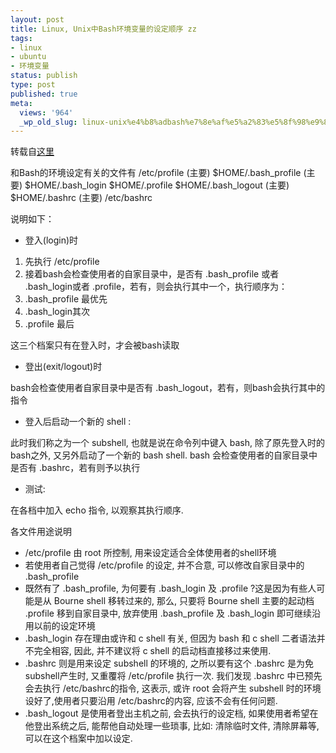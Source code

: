 ```yaml
---
layout: post
title: Linux, Unix中Bash环境变量的设定顺序 zz
tags:
- linux
- ubuntu
- 环境变量
status: publish
type: post
published: true
meta:
  views: '964'
  _wp_old_slug: linux-unix%e4%b8%adbash%e7%8e%af%e5%a2%83%e5%8f%98%e9%87%8f%e7%9a%84%e8%ae%be%e5%ae%9a%e9%a1%ba%e5%ba%8f-zz
---
```

转载自<a href="http://xenyinzen.wikidot.com/reship:080123-5" target="_blank">这里</a>

<p id="page-content">和Bash的环境设定有关的文件有
/etc/profile (主要)
$HOME/.bash_profile (主要)
$HOME/.bash_login
$HOME/.profile
$HOME/.bash_logout (主要)
$HOME/.bashrc (主要)
/etc/bashrc

说明如下：
<ul>
	<li>登入(login)时</li>
</ul>
<ol>
	<li>先执行 /etc/profile</li>
	<li>接着bash会检查使用者的自家目录中，是否有 .bash_profile 或者 .bash_login或者 .profile，若有，则会执行其中一个，执行顺序为：</li>
	<li>.bash_profile 最优先</li>
	<li>.bash_login其次</li>
	<li>.profile 最后</li>
</ol>
这三个档案只有在登入时，才会被bash读取

<!--more-->
<ul>
	<li>登出(exit/logout)时</li>
</ul>
bash会检查使用者自家目录中是否有 .bash_logout，若有，则bash会执行其中的指令
<ul>
	<li>登入后启动一个新的 shell :</li>
</ul>
此时我们称之为一个 subshell, 也就是说在命令列中键入 bash, 除了原先登入时的bash之外, 又另外启动了一个新的 bash shell.
bash 会检查使用者的自家目录中是否有 .bashrc，若有则予以执行
<ul>
	<li>测试:</li>
</ul>
在各档中加入 echo 指令, 以观察其执行顺序.

各文件用途说明
<ul>
	<li>/etc/profile 由 root 所控制, 用来设定适合全体使用者的shell环境</li>
	<li>若使用者自己觉得 /etc/profile 的设定, 并不合意, 可以修改自家目录中的 .bash_profile</li>
	<li>既然有了 .bash_profile, 为何要有 .bash_login 及 .profile ?这是因为有些人可能是从 Bourne shell 移转过来的, 那么, 只要将 Bourne shell 主要的起动档 .profile 移到自家目录中, 放弃使用 .bash_profile 及 .bash_login 即可继续沿用以前的设定环境</li>
	<li>.bash_login 存在理由或许和 c shell 有关, 但因为 bash 和 c shell 二者语法并不完全相容, 因此, 并不建议将 c shell 的启动档直接移过来使用.</li>
	<li>.bashrc 则是用来设定 subshell 的环境的, 之所以要有这个 .bashrc 是为免 subshell产生时, 又重覆将 /etc/profile 执行一次. 我们发现 .bashrc 中已预先会去执行 /etc/bashrc的指令, 这表示, 或许 root 会将产生 subshell 时的环境设好了,使用者只要沿用 /etc/bashrc的内容, 应该不会有任何问题.</li>
	<li>.bash_logout 是使用者登出主机之前, 会去执行的设定档, 如果使用者希望在他登出系统之后, 能帮他自动处理一些琐事, 比如: 清除临时文件, 清除屏幕等, 可以在这个档案中加以设定.</li>
</ul>
